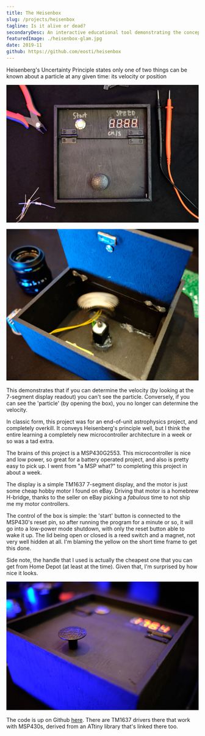 ```yaml
---
title: The Heisenbox
slug: /projects/heisenbox
tagline: Is it alive or dead?
secondaryDesc: An interactive educational tool demonstrating the concepts of the Heisenberg Uncertainty Principle
featuredImage: ./heisenbox-glam.jpg
date: 2019-11
github: https://github.com/eosti/heisenbox
---
```


Heisenberg's Uncertainty Principle states only one of two things can be known about a particle at any given time: its velocity or position

![Heisenbox closed](./heisenbox-top.jpg "So speedy! But where is it?")

![Heisenbox opened](./heisenbox-moving.jpg "So moving-around-y! But how fast is it going?")

This demonstrates that if you can determine the velocity (by looking at the 7-segment display readout) you can't see the particle.
Conversely, if you can see the 'particle' (by opening the box), you no longer can determine the velocity.

In classic form, this project was for an end-of-unit astrophysics project, and completely overkill. 
It conveys Heisenberg's principle well, but I think the entire learning a completely new microcontroller architecture in a week or so was a tad extra. 

The brains of this project is a MSP430G2553. 
This microcontroller is nice and low power, so great for a battery operated project, and also is pretty easy to pick up. 
I went from "a MSP what?" to completing this project in about a week. 

The display is a simple TM1637 7-segment display, and the motor is just some cheap hobby motor I found on eBay. 
Driving that motor is a homebrew H-bridge, thanks to the seller on eBay picking a _fabulous_ time to not ship me my motor controllers.

The control of the box is simple: the 'start' button is connected to the MSP430's reset pin, so after running the program for a minute or so, it will go into a low-power mode shutdown, with only the reset button able to wake it up. 
The lid being open or closed is a reed switch and a magnet, not very well hidden at all. 
I'm blaming the yellow on the short time frame to get this done. 

Side note, the handle that I used is actually the cheapest one that you can get from Home Depot (at least at the time). 
Given that, I'm surprised by how nice it looks. 

![Glam shot of Heisenbox](./heisenbox-glam.jpg "Look at that handle. So enticing.")

The code is up on Github [here](https://github.com/eosti/heisenbox). 
There are TM1637 drivers there that work with MSP430s, derived from an ATtiny library that's linked there too. 
